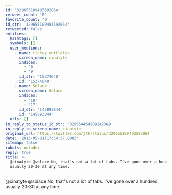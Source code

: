 ```yaml
---
id: '329655109493592064'
retweet_count: '0'
favorite_count: '0'
id_str: '329655109493592064'
retweeted: false
entities:
  hashtags: []
  symbols: []
  user_mentions:
    - name: tickey mettleton
      screen_name: cinatyte
      indices:
        - '0'
        - '9'
      id_str: '15374640'
      id: '15374640'
    - name: Solace
      screen_name: Solace
      indices:
        - '10'
        - '17'
      id_str: '145893844'
      id: '145893844'
  urls: []
in_reply_to_status_id_str: '329654454989242369'
in_reply_to_screen_name: cinatyte
original_url: https://twitter.com/jth/status/329655109493592064
date: '2013-05-01T17:54:37.000Z'
sitemap: false
robots: noindex
reply: true
title: >-
  @cinatyte @solace No, that's not a lot of tabs. I've gone over a hundred,
  usually 20-30 at any time.
---
```


@cinatyte @solace No, that's not a lot of tabs. I've gone over a hundred, usually 20-30 at any time.